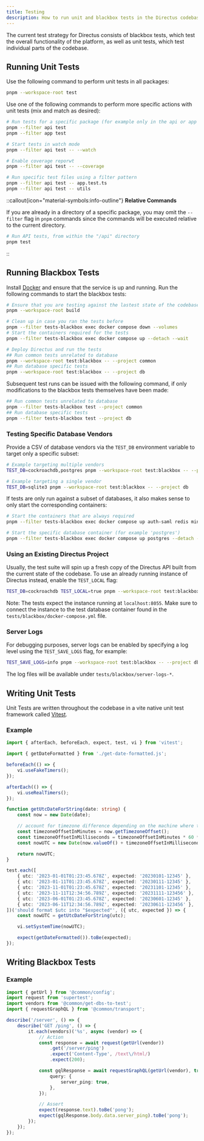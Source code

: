 ```yaml
---
title: Testing
description: How to run unit and blackbox tests in the Directus codebase.
---
```


The current test strategy for Directus consists of blackbox tests, which test the overall functionality of the platform, as well as unit tests, which test individual parts of the codebase.

## Running Unit Tests

Use the following command to perform unit tests in all packages:

```bash
pnpm --workspace-root test
```

Use one of the following commands to perform more specific actions with unit tests (mix and match as desired):

```bash
# Run tests for a specific package (for example only in the api or app package)
pnpm --filter api test
pnpm --filter app test

# Start tests in watch mode
pnpm --filter api test -- --watch

# Enable coverage reporwt
pnpm --filter api test -- --coverage

# Run specific test files using a filter pattern
pnpm --filter api test -- app.test.ts
pnpm --filter api test -- utils
```

::callout{icon="material-symbols:info-outline"}
**Relative Commands**  

If you are already in a directory of a specific package, you may omit the `--filter` flag in `pnpm` commands since the commands will be executed relative to the current directory.

```bash
# Run API tests, from within the "/api" directory
pnpm test
```

::

## Running Blackbox Tests

Install [Docker](https://docs.docker.com/get-docker/) and ensure that the service is up and running. Run the following commands to start the blackbox tests:

```bash
# Ensure that you are testing against the lastest state of the codebase
pnpm --workspace-root build

# Clean up in case you ran the tests before
pnpm --filter tests-blackbox exec docker compose down --volumes
# Start the containers required for the tests
pnpm --filter tests-blackbox exec docker compose up --detach --wait

# Deploy Directus and run the tests
## Run common tests unrelated to database
pnpm --workspace-root test:blackbox -- --project common
## Run database specific tests
pnpm --workspace-root test:blackbox -- --project db
```

Subsequent test runs can be issued with the following command, if only modifications to the blackbox tests themselves have been made:

```bash
## Run common tests unrelated to database
pnpm --filter tests-blackbox test --project common
## Run database specific tests
pnpm --filter tests-blackbox test --project db
```

### Testing Specific Database Vendors

Provide a CSV of database vendors via the `TEST_DB` environment variable to target only a specific subset:

```bash
# Example targeting multiple vendors
TEST_DB=cockroachdb,postgres pnpm --workspace-root test:blackbox -- --project db

# Example targeting a single vendor
TEST_DB=sqlite3 pnpm --workspace-root test:blackbox -- --project db
```

If tests are only run against a subset of databases, it also makes sense to only start the corresponding containers:

```bash
# Start the containers that are always required
pnpm --filter tests-blackbox exec docker compose up auth-saml redis minio minio-mc --detach --wait

# Start the specific database container (for example 'postgres')
pnpm --filter tests-blackbox exec docker compose up postgres --detach --wait
```

### Using an Existing Directus Project

Usually, the test suite will spin up a fresh copy of the Directus API built from the current state of the codebase. To use an already running instance of Directus instead, enable the `TEST_LOCAL` flag:

```bash
TEST_DB=cockroachdb TEST_LOCAL=true pnpm --workspace-root test:blackbox -- --project db
```

Note: The tests expect the instance running at `localhost:8055`. Make sure to connect the instance to the test database container found in the `tests/blackbox/docker-compose.yml` file.

### Server Logs

For debugging purposes, server logs can be enabled by specifying a log level using the `TEST_SAVE_LOGS` flag, for example:

```bash
TEST_SAVE_LOGS=info pnpm --workspace-root test:blackbox -- --project db
```

The log files will be available under `tests/blackbox/server-logs-*`.

## Writing Unit Tests

Unit Tests are written throughout the codebase in a vite native unit test framework called [Vitest](https://vitest.dev).

### Example

```ts [/directus/api/src/utils/get-date-formatted.test.ts]
import { afterEach, beforeEach, expect, test, vi } from 'vitest';

import { getDateFormatted } from './get-date-formatted.js';

beforeEach(() => {
	vi.useFakeTimers();
});

afterEach(() => {
	vi.useRealTimers();
});

function getUtcDateForString(date: string) {
	const now = new Date(date);

	// account for timezone difference depending on the machine where this test is ran
	const timezoneOffsetInMinutes = now.getTimezoneOffset();
	const timezoneOffsetInMilliseconds = timezoneOffsetInMinutes * 60 * 1000;
	const nowUTC = new Date(now.valueOf() + timezoneOffsetInMilliseconds);

	return nowUTC;
}

test.each([
	{ utc: '2023-01-01T01:23:45.678Z', expected: '20230101-12345' },
	{ utc: '2023-01-11T01:23:45.678Z', expected: '20230111-12345' },
	{ utc: '2023-11-01T01:23:45.678Z', expected: '20231101-12345' },
	{ utc: '2023-11-11T12:34:56.789Z', expected: '20231111-123456' },
	{ utc: '2023-06-01T01:23:45.678Z', expected: '20230601-12345' },
	{ utc: '2023-06-11T12:34:56.789Z', expected: '20230611-123456' },
])('should format $utc into "$expected"', ({ utc, expected }) => {
	const nowUTC = getUtcDateForString(utc);

	vi.setSystemTime(nowUTC);

	expect(getDateFormatted()).toBe(expected);
});
```

## Writing Blackbox Tests

### Example

```ts [/directus/tests/blackbox/routes/server/ping.test.ts]
import { getUrl } from '@common/config';
import request from 'supertest';
import vendors from '@common/get-dbs-to-test';
import { requestGraphQL } from '@common/transport';

describe('/server', () => {
	describe('GET /ping', () => {
		it.each(vendors)('%s', async (vendor) => {
			// Action
			const response = await request(getUrl(vendor))
				.get('/server/ping')
				.expect('Content-Type', /text\/html/)
				.expect(200);

			const gqlResponse = await requestGraphQL(getUrl(vendor), true, null, {
				query: {
					server_ping: true,
				},
			});

			// Assert
			expect(response.text).toBe('pong');
			expect(gqlResponse.body.data.server_ping).toBe('pong');
		});
	});
});
```





